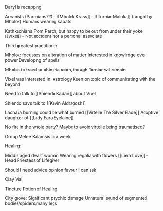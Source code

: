Daryl is recapping

 Arcanists (Parchians??)
	- [[Mholok Krass]]
	- [[Torniar Maluka]] (taught by Mholok)
Humans wearing kapats

Kathkachians
From Parch, but happy to be out from under their yoke
[[Vixel]] - Not accident
Not a personal associate

Third greatest practitioner

Mholok: focusses on alteration of matter
	Interested in knowledge over power
		Developing of spells

Mholok to travel to chineria soon, though Torniar will remain

Vixel was interested in: 
	Astrology
		Keen on topic of communicating with the beyond

Need to talk to [[Shiendo Kadan]] about Vixel

Shiendo says talk to [[Kevin Aldragosh]]

Lachaka burning could be what burned [[Virtelle The Silver Blade]]
Adoptive daughter of [[Lady Fara Eyelaine]]

No fire in the whole party?
Maybe to avoid virtelle being traumatised?

Group Melee Kalamsis in a week



Healing:

Middle aged dwarf woman
Wearing regalia with flowers
[[Liera Love]] - Head Priestess of Lifegiver

Should I need advice opinion favour I can ask

Clay Vial

Tincture
	Potion of Healing

City grove: 
	Significant psychic damage
	Unnatural sound of segmented bodies/spiders/many legs
	






